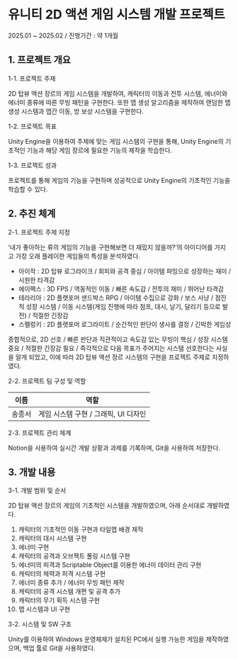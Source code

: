 # 유니티 2D 액션 게임 시스템 개발 프로젝트
2025.01 ~ 2025.02 / 진행기간 : 약 1개월
## 1. 프로젝트 개요

1-1. 프로젝트 주제

2D 탑뷰 액션 장르의 게임 시스템을 개발하여, 캐릭터의 이동과 전투 시스템, 에너미와 에너미 종류에 따른 무빙 패턴을 구현한다. 또한 맵 생성 알고리즘을 제작하여 랜덤한 맵 생성 시스템과 맵간 이동, 방 보상 시스템을 구현한다.

1-2. 프로젝트 목표

Unity Engine을 이용하여 주제에 맞는 게임 시스템의 구현을 통해, Unity Engine의 기초적인 기능과 해당 게임 장르에 필요한 기능의 제작을 학습한다.

1-3. 프로젝트 성과

프로젝트를 통해 게임의 기능을 구현하며 성공적으로 Unity Engine의 기초적인 기능을 학습할 수 있다.

## 2. 추진 체계

2-1. 프로젝트 주제 지정

‘내가 좋아하는 류의 게임의 기능을 구현해보면 더 재밌지 않을까?’의 아이디어를 가지고 가장 오래 플레이한 게임들의 특성을 분석하였다.

- 아이작 : 2D 탑뷰 로그라이크 / 회피와 공격 중심 / 아이템 파밍으로 성장하는 재미 / 시원한 타격감
- 에이펙스 : 3D FPS / 역동적인 이동 / 빠른 속도감 / 전투의 재미 / 뛰어난 타격감
- 테라리아 : 2D 플랫포머 샌드박스 RPG / 아이템 수집으로 강화 / 보스 사냥 / 점진적 성장 시스템 / 이동 시스템(게임 진행에 따라 점프, 대시, 날기, 달리기 등으로 발전) / 적절한 긴장감
- 스펠렁키 : 2D 플랫포머 로그라이트 / 순간적인 판단이 생사를 결정 / 긴박한 게임성

종합적으로, 2D 선호 / 빠른 판단과 직관적이고 속도감 있는 무빙이 핵심 / 성장 시스템 중요 / 적절한 긴장감 필요 / 즉각적으로 다음 목표가 주어지는 시스템 선호한다는 사실을 알게 되었고, 이에 따라 2D 탑뷰 액션 장르 시스템의 구현을 프로젝트 주제로 지정하였다.

2-2. 프로젝트 팀 구성 및 역할

| 이름 | 역할 |
| --- | --- |
| 송종서 | 게임 시스템 구현 / 그래픽, UI 디자인 |

2-3. 프로젝트 관리 체계

Notion을 사용하여 실시간 개발 상황과 과제를 기록하며, Git을 사용하여 저장한다.

## 3. 개발 내용

3-1. 개발 범위 및 순서

2D 탑뷰 액션 장르의 게임의 기초적인 시스템을 개발하였으며, 아래 순서대로 개발하였다.

1. 캐릭터의 기초적인 이동 구현과 타일맵 배경 제작
2. 캐릭터의 대시 시스템 구현
3. 에너미 구현
4. 캐릭터의 공격과 오브젝트 풀링 시스템 구현
5. 에너미의 피격과 Scriptable Object를 이용한 에너미 데이터 관리 구현
6. 캐릭터의 체력과 피격 시스템 구현
7. 에너미 종류 추가 / 에너미 무빙 패턴 제작
8. 캐릭터의 공격 시스템 개편 및 공격 추가
9. 캐릭터의 무기 획득 시스템 구현
10. 맵 시스템과 UI 구현

3-2. 시스템 및 SW 구조

Unity를 이용하여 Windows 운영체제가 설치된 PC에서 실행 가능한 게임을 제작하였으며, 백업 툴로 Git을 사용하였다.
